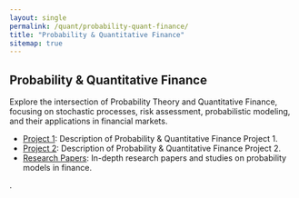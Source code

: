```yaml
---
layout: single
permalink: /quant/probability-quant-finance/
title: "Probability & Quantitative Finance"
sitemap: true
---
```


## Probability & Quantitative Finance

Explore the intersection of Probability Theory and Quantitative Finance, focusing on stochastic processes, risk assessment, probabilistic modeling, and their applications in financial markets.

- [Project 1](#): Description of Probability & Quantitative Finance Project 1.
- [Project 2](#): Description of Probability & Quantitative Finance Project 2.
- [Research Papers](#): In-depth research papers and studies on probability models in finance.

.
